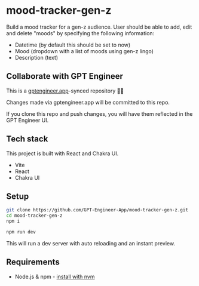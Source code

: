 # mood-tracker-gen-z

Build a mood tracker for a gen-z audience. User should be able to add, edit and delete "moods" by specifying the following information: 
- Datetime (by default this should be set to now)
- Mood (dropdown with a list of moods using gen-z lingo)
- Description (text)

## Collaborate with GPT Engineer

This is a [gptengineer.app](https://gptengineer.app)-synced repository 🌟🤖

Changes made via gptengineer.app will be committed to this repo.

If you clone this repo and push changes, you will have them reflected in the GPT Engineer UI.

## Tech stack

This project is built with React and Chakra UI.

- Vite
- React
- Chakra UI

## Setup

```sh
git clone https://github.com/GPT-Engineer-App/mood-tracker-gen-z.git
cd mood-tracker-gen-z
npm i
```

```sh
npm run dev
```

This will run a dev server with auto reloading and an instant preview.

## Requirements

- Node.js & npm - [install with nvm](https://github.com/nvm-sh/nvm#installing-and-updating)
